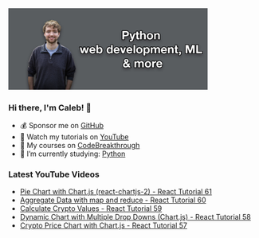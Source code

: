 <img src="github-cover-photo-my-face.jpg" width="400px" />

### Hi there, I'm Caleb! 🍛

- 💰 Sponsor me on [GitHub](https://github.com/sponsors/CalebCurry)
- 🎥 Watch my tutorials on [YouTube](https://www.youtube.com/calebthevideomaker2)
- 📗 My courses on [CodeBreakthrough](https://www.codebreakthrough.com)
- 🤔 I’m currently studying: [Python](https://www.youtube.com/watch?v=s3IvdkCq2_c&t=4254s)

### Latest YouTube Videos
<!-- YOUTUBE:START -->
- [Pie Chart with Chart.js &lpar;react-chartjs-2&rpar; - React Tutorial 61](https://www.youtube.com/watch?v=6ajY1fJgbVM)
- [Aggregate Data with map and reduce - React Tutorial 60](https://www.youtube.com/watch?v=NnXQX4sYcQk)
- [Calculate Crypto Values - React Tutorial 59](https://www.youtube.com/watch?v=nqMjpaCCLhs)
- [Dynamic Chart with Multiple Drop Downs &lpar;Chart.js&rpar; - React Tutorial 58](https://www.youtube.com/watch?v=MNRrrHhPj10)
- [Crypto Price Chart with Chart.js - React Tutorial 57](https://www.youtube.com/watch?v=ssUzV0bIPB8)
<!-- YOUTUBE:END -->
